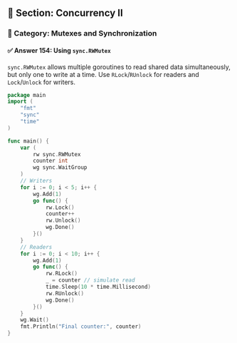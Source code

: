 ## 📘 Section: Concurrency II  
### 🔹 Category: Mutexes and Synchronization  
#### ✅ Answer 154: Using `sync.RWMutex`

`sync.RWMutex` allows multiple goroutines to read shared data simultaneously, but only one to write at a time. Use `RLock`/`RUnlock` for readers and `Lock`/`Unlock` for writers.

```go
package main
import (
    "fmt"
    "sync"
    "time"
)

func main() {
    var (
        rw sync.RWMutex
        counter int
        wg sync.WaitGroup
    )
    // Writers
    for i := 0; i < 5; i++ {
        wg.Add(1)
        go func() {
            rw.Lock()
            counter++
            rw.Unlock()
            wg.Done()
        }()
    }
    // Readers
    for i := 0; i < 10; i++ {
        wg.Add(1)
        go func() {
            rw.RLock()
            _ = counter // simulate read
            time.Sleep(10 * time.Millisecond)
            rw.RUnlock()
            wg.Done()
        }()
    }
    wg.Wait()
    fmt.Println("Final counter:", counter)
}
```
